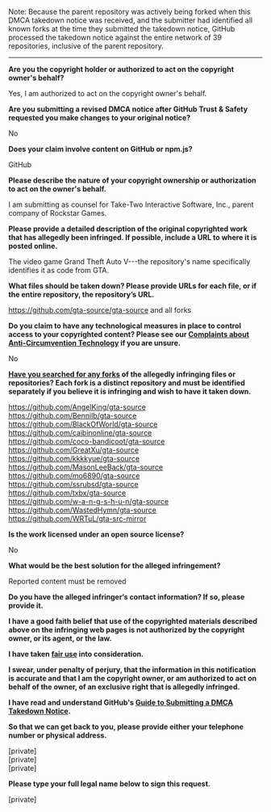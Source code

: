 Note: Because the parent repository was actively being forked when this DMCA takedown notice was received, and the submitter had identified all known forks at the time they submitted the takedown notice, GitHub processed the takedown notice against the entire network of 39 repositories, inclusive of the parent repository.

---

**Are you the copyright holder or authorized to act on the copyright owner's behalf?**

Yes, I am authorized to act on the copyright owner's behalf.

**Are you submitting a revised DMCA notice after GitHub Trust & Safety requested you make changes to your original notice?**

No

**Does your claim involve content on GitHub or npm.js?**

GitHub

**Please describe the nature of your copyright ownership or authorization to act on the owner's behalf.**

I am submitting as counsel for Take-Two Interactive Software, Inc., parent company of Rockstar Games.

**Please provide a detailed description of the original copyrighted work that has allegedly been infringed. If possible, include a URL to where it is posted online.**

The video game Grand Theft Auto V---the repository's name specifically identifies it as code from GTA.

**What files should be taken down? Please provide URLs for each file, or if the entire repository, the repository’s URL.**

https://github.com/gta-source/gta-source and all forks

**Do you claim to have any technological measures in place to control access to your copyrighted content? Please see our <a href="https://docs.github.com/articles/guide-to-submitting-a-dmca-takedown-notice#complaints-about-anti-circumvention-technology">Complaints about Anti-Circumvention Technology</a> if you are unsure.**

No

**<a href="https://docs.github.com/articles/dmca-takedown-policy#b-what-about-forks-or-whats-a-fork">Have you searched for any forks</a> of the allegedly infringing files or repositories? Each fork is a distinct repository and must be identified separately if you believe it is infringing and wish to have it taken down.**

https://github.com/AngelKing/gta-source  
https://github.com/Bennilb/gta-source  
https://github.com/BlackOfWorld/gta-source  
https://github.com/caibinonline/gta-source  
https://github.com/coco-bandicoot/gta-source  
https://github.com/GreatXu/gta-source  
https://github.com/kkkkyue/gta-source  
https://github.com/MasonLeeBack/gta-source  
https://github.com/mo6890/gta-source  
https://github.com/ssrubsd/gta-source  
https://github.com/txbx/gta-source  
https://github.com/w-a-n-g-s-h-u-n/gta-source  
https://github.com/WastedHymn/gta-source  
https://github.com/WRTuL/gta-src-mirror  

**Is the work licensed under an open source license?**

No

**What would be the best solution for the alleged infringement?**

Reported content must be removed

**Do you have the alleged infringer’s contact information? If so, please provide it.**

**I have a good faith belief that use of the copyrighted materials described above on the infringing web pages is not authorized by the copyright owner, or its agent, or the law.**

**I have taken <a href="https://www.lumendatabase.org/topics/22">fair use</a> into consideration.**

**I swear, under penalty of perjury, that the information in this notification is accurate and that I am the copyright owner, or am authorized to act on behalf of the owner, of an exclusive right that is allegedly infringed.**

**I have read and understand GitHub's <a href="https://docs.github.com/articles/guide-to-submitting-a-dmca-takedown-notice/">Guide to Submitting a DMCA Takedown Notice</a>.**

**So that we can get back to you, please provide either your telephone number or physical address.**

[private]  
[private]  
[private]  

**Please type your full legal name below to sign this request.**

[private]

